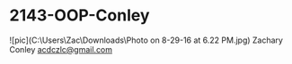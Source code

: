 # 2143-OOP-Conley
![pic](C:\Users\Zac\Downloads\Photo on 8-29-16 at 6.22 PM.jpg)
Zachary Conley
acdczlc@gmail.com

